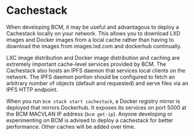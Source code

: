 # Cachestack

When developing BCM, it may be useful and advantagous to deploy a Cachestack locally on your network. This allows you to download LXD images and Docker images from a local cache rather than having to download the images from images.lxd.com and dockerhub continually.

LXC image distribution and Docker image distribution and caching are extremely important cache-level services provided by BCM.  The Cachestack also hosts an IPFS daemon that services local clients on the network. The IPFS daemon portion should be configured to fetch an arbitrary number of objects (default and requested) and serve files via an IPFS HTTP endpoint.

When you run `bcm stack start cachestack`, a Docker registry mirror is deployed that mirrors Dockerhub. It exposes its services on port 5000 at the BCM MACVLAN IP address (`bcm get-ip`). Anyone developing or experimenting on BCM is advised to deploy a cachestack for better performance. Other caches will be added over time.
